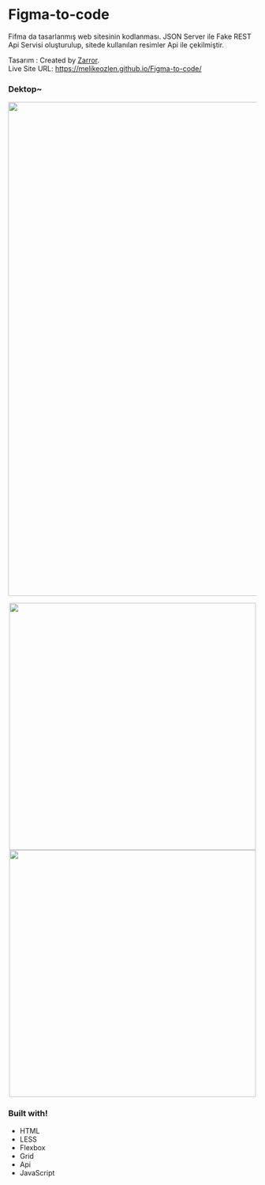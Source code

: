 # Figma-to-code
Fifma da tasarlanmış web sitesinin kodlanması. 
JSON Server ile Fake REST Api Servisi oluşturulup, sitede kullanılan resimler Api ile çekilmiştir.

Tasarım :  Created by <a
            href="https://www.figma.com/file/JXbKVQV6H8TuK9UDHl6e9d/NFT-Marketplace-Website-(Community)?node-id=1%3A64"
            target="_blank">Zarror</a>. <br>
Live Site URL: https://melikeozlen.github.io/Figma-to-code/

### Dektop~

<p align="center">
  <img width="1000" height="auto" src="https://user-images.githubusercontent.com/44196940/167248427-bd5d319f-97e4-4f77-8864-5b110328f808.PNG">
</p>

<p align="center">
  <img width="500" height="auto" src="https://user-images.githubusercontent.com/44196940/167248432-0436e59d-5fec-468d-879b-d87b0b6b0e9e.PNG">
  <img width="500" height="auto" src="https://user-images.githubusercontent.com/44196940/167248434-83b24960-a108-4eb6-85de-573be54c53f3.PNG">
</p>

### Built with!
- HTML
- LESS
- Flexbox
- Grid
- Api
- JavaScript
